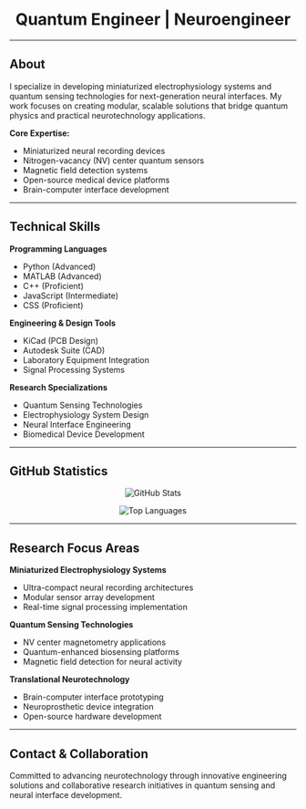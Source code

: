 <div align="center">

# Quantum Engineer | Neuroengineer

</div>

---

## About

I specialize in developing miniaturized electrophysiology systems and quantum sensing technologies for next-generation neural interfaces. My work focuses on creating modular, scalable solutions that bridge quantum physics and practical neurotechnology applications.

**Core Expertise:**
- Miniaturized neural recording devices
- Nitrogen-vacancy (NV) center quantum sensors
- Magnetic field detection systems
- Open-source medical device platforms
- Brain-computer interface development

---

## Technical Skills

**Programming Languages**
- Python (Advanced)
- MATLAB (Advanced) 
- C++ (Proficient)
- JavaScript (Intermediate)
- CSS (Proficient)

**Engineering & Design Tools**
- KiCad (PCB Design)
- Autodesk Suite (CAD)
- Laboratory Equipment Integration
- Signal Processing Systems

**Research Specializations**
- Quantum Sensing Technologies
- Electrophysiology System Design
- Neural Interface Engineering
- Biomedical Device Development

---

## GitHub Statistics

<div align="center">

![GitHub Stats](https://github-readme-stats.vercel.app/api?username=abasalt00&show_icons=true&theme=default&hide_border=true&title_color=2563eb&icon_color=3b82f6&text_color=374151&bg_color=ffffff&include_all_commits=true&count_private=false)

![Top Languages](https://github-readme-stats.vercel.app/api/top-langs/?username=abasalt00&layout=compact&theme=default&hide_border=true&title_color=2563eb&text_color=374151&bg_color=ffffff&langs_count=6)

</div>

---

## Research Focus Areas

**Miniaturized Electrophysiology Systems**
- Ultra-compact neural recording architectures
- Modular sensor array development
- Real-time signal processing implementation

**Quantum Sensing Technologies**
- NV center magnetometry applications
- Quantum-enhanced biosensing platforms
- Magnetic field detection for neural activity

**Translational Neurotechnology**
- Brain-computer interface prototyping
- Neuroprosthetic device integration
- Open-source hardware development

---

## Contact & Collaboration

Committed to advancing neurotechnology through innovative engineering solutions and collaborative research initiatives in quantum sensing and neural interface development.
